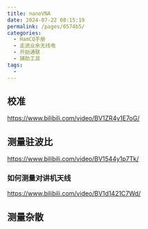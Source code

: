 ```yaml
---
title: nanoVNA
date: 2024-07-22 08:15:19
permalink: /pages/6574b5/
categories:
  - HamCQ手册
  - 走进业余无线电
  - 开始通联
  - 辅助工具
tags:
  - 
---
```


## 校准

https://www.bilibili.com/video/BV1ZR4y1E7oG/

## 测量驻波比

https://www.bilibili.com/video/BV1544y1p7Tk/

### 如何测量对讲机天线

https://www.bilibili.com/video/BV1d1421C7Wd/

## 测量杂散
